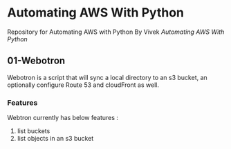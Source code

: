 # Automating AWS With Python

Repository for Automating AWS with Python By Vivek *Automating
AWS With Python*

## 01-Webotron

Webotron is a script that will sync a local directory to an s3 bucket, an
optionally configure Route 53 and cloudFront as well.

### Features

Webtron currently has below features :
  1. list buckets
  2. list objects in an s3 bucket 
